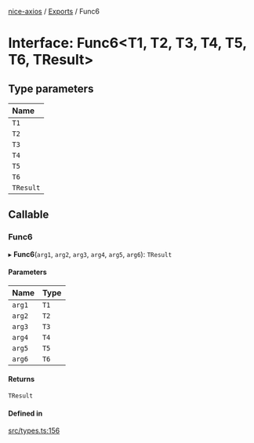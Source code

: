 [nice-axios](../README.md) / [Exports](../modules.md) / Func6

# Interface: Func6\<T1, T2, T3, T4, T5, T6, TResult\>

## Type parameters

| Name |
| :------ |
| `T1` |
| `T2` |
| `T3` |
| `T4` |
| `T5` |
| `T6` |
| `TResult` |

## Callable

### Func6

▸ **Func6**(`arg1`, `arg2`, `arg3`, `arg4`, `arg5`, `arg6`): `TResult`

#### Parameters

| Name | Type |
| :------ | :------ |
| `arg1` | `T1` |
| `arg2` | `T2` |
| `arg3` | `T3` |
| `arg4` | `T4` |
| `arg5` | `T5` |
| `arg6` | `T6` |

#### Returns

`TResult`

#### Defined in

[src/types.ts:156](https://github.com/sixdjango/nice-axios/blob/1789957/src/types.ts#L156)
